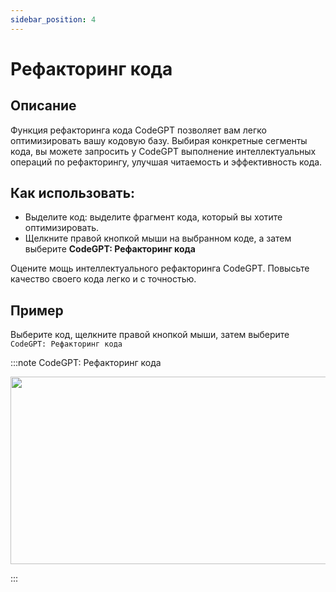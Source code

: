 ```yaml
---
sidebar_position: 4
---
```


# Рефакторинг кода

## Описание
Функция рефакторинга кода CodeGPT позволяет вам легко оптимизировать вашу кодовую базу. Выбирая конкретные сегменты кода, вы можете запросить у CodeGPT выполнение интеллектуальных операций по рефакторингу, улучшая читаемость и эффективность кода.

## Как использовать:
- Выделите код: выделите фрагмент кода, который вы хотите оптимизировать.
- Щелкните правой кнопкой мыши на выбранном коде, а затем выберите **CodeGPT: Рефакторинг кода**

Оцените мощь интеллектуального рефакторинга CodeGPT. Повысьте качество своего кода легко и с точностью.

## Пример
Выберите код, щелкните правой кнопкой мыши, затем выберите `CodeGPT: Рефакторинг кода`

:::note CodeGPT: Рефакторинг кода
<p align="center">
  <img width="550" height="300" src="https://github.com/davila7/code-gpt-docs/assets/6216945/adf6b3ff-0ed2-4a28-8711-449df5f1e230" />
</p>
:::
